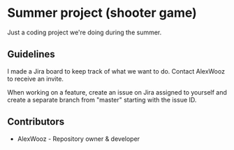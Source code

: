 # Summer project (shooter game)
Just a coding project we're doing during the summer.

## Guidelines
<p>I made a Jira board to keep track of what we want to do. Contact AlexWooz to receive an invite.</p>
<p>When working on a feature, create an issue on Jira assigned to yourself and create a separate branch from "master" starting with the issue ID.</p>

## Contributors
<ul>
  <li>AlexWooz - Repository owner & developer</li>
</ul>
